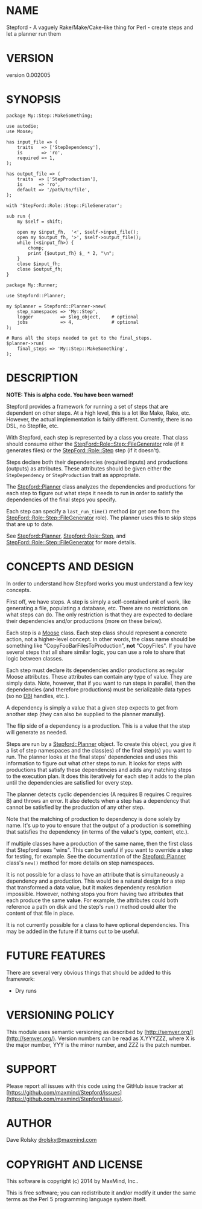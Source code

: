 # NAME

Stepford - A vaguely Rake/Make/Cake-like thing for Perl - create steps and let a planner run them

# VERSION

version 0.002005

# SYNOPSIS

    package My::Step::MakeSomething;

    use autodie;
    use Moose;

    has input_file => (
        traits   => ['StepDependency'],
        is       => 'ro',
        required => 1,
    );

    has output_file => (
        traits  => ['StepProduction'],
        is      => 'ro',
        default => '/path/to/file',
    );

    with 'StepFord::Role::Step::FileGenerator';

    sub run {
        my $self = shift;

        open my $input_fh,  '<', $self->input_file();
        open my $output_fh, '>', $self->output_file();
        while (<$input_fh>) {
            chomp;
            print {$output_fh} $_ * 2, "\n";
        }
        close $input_fh;
        close $output_fh;
    }

    package My::Runner;

    use Stepford::Planner;

    my $planner = Stepford::Planner->new(
        step_namespaces => 'My::Step',
        logger          => $log_object,    # optional
        jobs            => 4,              # optional
    );

    # Runs all the steps needed to get to the final_steps.
    $planner->run(
        final_steps => 'My::Step::MakeSomething',
    );

# DESCRIPTION

**NOTE: This is alpha code. You have been warned!**

Stepford provides a framework for running a set of steps that are dependent on
other steps. At a high level, this is a lot like Make, Rake, etc. However, the
actual implementation is fairly different. Currently, there is no DSL, no
Stepfile, etc.

With Stepford, each step is represented by a class you create. That class
should consume either the [StepFord::Role::Step::FileGenerator](https://metacpan.org/pod/StepFord::Role::Step::FileGenerator) role (if it
generates files) or the [StepFord::Role::Step](https://metacpan.org/pod/StepFord::Role::Step) step (if it doesn't).

Steps declare both their dependencies (required inputs) and productions
(outputs) as attributes. These attributes should be given either the
`StepDependency` or `StepProduction` trait as appropriate.

The [Stepford::Planner](https://metacpan.org/pod/Stepford::Planner) class analyzes the dependencies and productions for
each step to figure out what steps it needs to run in order to satisfy the
dependencies of the final steps you specify.

Each step can specify a `last_run_time()` method (or get one from the
[StepFord::Role::Step::FileGenerator](https://metacpan.org/pod/StepFord::Role::Step::FileGenerator) role). The planner uses this to skip
steps that are up to date.

See [Stepford::Planner](https://metacpan.org/pod/Stepford::Planner), [Stepford::Role::Step](https://metacpan.org/pod/Stepford::Role::Step), and
[StepFord::Role::Step::FileGenerator](https://metacpan.org/pod/StepFord::Role::Step::FileGenerator) for more details.

# CONCEPTS AND DESIGN

In order to understand how Stepford works you must understand a few key concepts.

First off, we have steps. A step is simply a self-contained unit of work, like
generating a file, populating a database, etc. There are no restrictions on
what steps can do. The only restriction is that they are expected to declare
their dependencies and/or productions (more on these below).

Each step is a [Moose](https://metacpan.org/pod/Moose) class. Each step class should represent a concrete
action, not a higher-level concept. In other words, the class name should be
something like "CopyFooBarFilesToProduction", **not** "CopyFiles". If you have
several steps that all share similar logic, you can use a role to share that
logic between classes.

Each step must declare its dependencies and/or productions as regular Moose
attributes. These attributes can contain any type of value. They are simply
data. Note, however, that if you want to run steps in parallel, then the
dependencies (and therefore productions) must be serializable data types (so
no [DBI](https://metacpan.org/pod/DBI) handles, etc.).

A dependency is simply a value that a given step expects to get from another
step (they can also be supplied to the planner manully).

The flip side of a dependency is a production. This is a value that the step
will generate as needed.

Steps are run by a [Stepford::Planner](https://metacpan.org/pod/Stepford::Planner) object. To create this object, you
give it a list of step namespaces and the class(es) of the final step(s) you
want to run. The planner looks at the final steps' dependencies and uses this
information to figure out what other steps to run. It looks for steps with
productions that satisfy these dependencies and adds any matching steps to the
execution plan. It does this iteratively for each step it adds to the plan
until the dependencies are satisfied for every step.

The planner detects cyclic dependencies (A requires B requires C requires B)
and throws an error. It also detects when a step has a dependency that cannot
be satisfied by the production of any other step.

Note that the matching of production to dependency is done solely by
name. It's up to you to ensure that the output of a production is something
that satisfies the dependency (in terms of the value's type, content, etc.).

If multiple classes have a production of the same name, then the first class
that Stepford sees "wins". This can be useful if you want to override a step
for testing, for example. See the documentation of the [Stepford::Planner](https://metacpan.org/pod/Stepford::Planner)
class's `new()` method for more details on step namespaces.

It is not possible for a class to have an attribute that is simultaneously a
dependency and a production. This would be a natural design for a step that
transformed a data value, but it makes dependency resolution
impossible. However, nothing stops you from having two attributes that each
produce the same **value**. For example, the attributes could both reference a
path on disk and the step's `run()` method could alter the content of that
file in place.

It is not currently possible for a class to have optional dependencies. This
may be added in the future if it turns out to be useful.

# FUTURE FEATURES

There are several very obvious things that should be added to this framework:

- Dry runs

# VERSIONING POLICY

This module uses semantic versioning as described by
[http://semver.org/](http://semver.org/). Version numbers can be read as X.YYYZZZ, where X is the
major number, YYY is the minor number, and ZZZ is the patch number.

# SUPPORT

Please report all issues with this code using the GitHub issue tracker at
[https://github.com/maxmind/Stepford/issues](https://github.com/maxmind/Stepford/issues).

# AUTHOR

Dave Rolsky <drolsky@maxmind.com>

# COPYRIGHT AND LICENSE

This software is copyright (c) 2014 by MaxMind, Inc..

This is free software; you can redistribute it and/or modify it under
the same terms as the Perl 5 programming language system itself.
